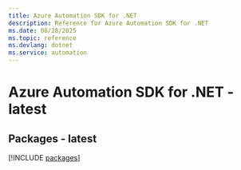 ```yaml
---
title: Azure Automation SDK for .NET
description: Reference for Azure Automation SDK for .NET
ms.date: 08/28/2025
ms.topic: reference
ms.devlang: dotnet
ms.service: automation
---
```

# Azure Automation SDK for .NET - latest
## Packages - latest
[!INCLUDE [packages](automation-index.md)]